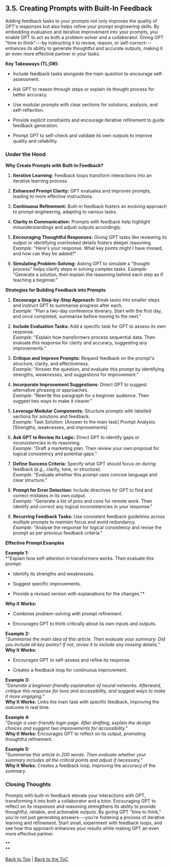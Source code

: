 <a name="top"></a>

## 3.5. Creating Prompts with Built-In Feedback

Adding feedback tasks to your prompts not only improves the quality of
GPT's responses but also helps refine your prompt engineering skills. By
embedding evaluation and iterative improvement into your prompts, you
enable GPT to act as both a problem-solver and a collaborator. Giving
GPT \"time to think\"---by instructing it to review, reason, or
self-correct---enhances its ability to generate thoughtful and accurate
outputs, making it an even more effective partner in your tasks.

**Key Takeaways (TL;DR):**

-   Include feedback tasks alongside the main question to encourage
    self-assessment.

-   Ask GPT to reason through steps or explain its thought process for
    better accuracy.

-   Use modular prompts with clear sections for solutions, analysis, and
    self-reflection.

-   Provide explicit constraints and encourage iterative refinement to
    guide feedback generation.

-   Prompt GPT to self-check and validate its own outputs to improve
    quality and reliability.

### Under the Hood

**Why Create Prompts with Built-In Feedback?**

1.  **Iterative Learning:** Feedback loops transform interactions into
    an iterative learning process.

2.  **Enhanced Prompt Clarity:** GPT evaluates and improves prompts,
    leading to more effective instructions.

3.  **Continuous Refinement:** Built-in feedback fosters an evolving
    approach to prompt engineering, adapting to various tasks.

4.  **Clarity in Communication:** Prompts with feedback help highlight
    misunderstandings and adjust outputs accordingly.

5.  **Encouraging Thoughtful Responses:** Giving GPT tasks like
    reviewing its output or identifying overlooked details fosters
    deeper reasoning. *Example:* \"Here's your response. What key points
    might I have missed, and how can they be added?\"

6.  **Simulating Problem-Solving:** Asking GPT to simulate a \"thought
    process\" helps clarify steps in solving complex tasks. *Example:*
    \"Generate a solution, then explain the reasoning behind each step
    as if teaching a beginner.\"

**Strategies for Building Feedback into Prompts**

1.  **Encourage a Step-by-Step Approach:** Break tasks into smaller
    steps and instruct GPT to summarise progress after each.\
    *Example:* \"Plan a two-day conference itinerary. Start with the
    first day, and once completed, summarise before moving to the
    next.\"

2.  **Include Evaluation Tasks:** Add a specific task for GPT to assess
    its own response.\
    *Example:* \"Explain how transformers process sequential data. Then
    evaluate this response for clarity and accuracy, suggesting any
    improvements.\"

3.  **Critique and Improve Prompts:** Request feedback on the prompt's
    structure, clarity, and effectiveness.\
    *Example:* \"Answer the question, and evaluate this prompt by
    identifying strengths, weaknesses, and suggestions for
    improvement.\"

4.  **Incorporate Improvement Suggestions:** Direct GPT to suggest
    alternative phrasing or approaches.\
    *Example:* \"Rewrite this paragraph for a beginner audience. Then
    suggest two ways to make it clearer.\"

5.  **Leverage Modular Components:** Structure prompts with labelled
    sections for solutions and feedback.\
    *Example:* Task Solution: \[Answer to the main task\] Prompt
    Analysis: \[Strengths, weaknesses, and improvements\]

6.  **Ask GPT to Review Its Logic:** Direct GPT to identify gaps or
    inconsistencies in its reasoning.\
    *Example:* \"Draft a marketing plan. Then review your own proposal
    for logical consistency and potential gaps.\"

7.  **Define Success Criteria:** Specify what GPT should focus on during
    feedback (e.g., clarity, tone, or structure).\
    *Example:* \"Evaluate whether this prompt uses concise language and
    clear structure.\"

8.  **Prompt for Error Detection:** Include directives for GPT to find
    and correct mistakes in its own output.\
    *Example:* \"Generate a list of pros and cons for remote work. Then
    identify and correct any logical inconsistencies in your response.\"

9.  **Recurring Feedback Tasks:** Use consistent feedback guidelines
    across multiple prompts to maintain focus and avoid redundancy.\
    *Example:* \"Analyse the response for logical consistency and revise
    the prompt as per previous feedback criteria.\"

**Effective Prompt Examples**

**Example 1:**\
\*\"Explain how self-attention in transformers works. Then evaluate this
prompt:

-   Identify its strengths and weaknesses.

-   Suggest specific improvements.

-   Provide a revised version with explanations for the changes.\"\*

**Why It Works:**

-   Combines problem-solving with prompt refinement.

-   Encourages GPT to think critically about its own inputs and outputs.

**Example 2:**\
*\"Summarise the main idea of this article. Then evaluate your summary:
Did you include all key points? If not, revise it to include any missing
details.\"*\
**Why It Works:**

-   Encourages GPT to self-assess and refine its response.

-   Creates a feedback loop for continuous improvement.

**Example 3:**\
*\"Generate a beginner-friendly explanation of neural networks.
Afterward, critique this response for tone and accessibility, and
suggest ways to make it more engaging.\"*\
**Why It Works:** Links the main task with specific feedback, improving
the outcome in real time.

**Example 4:**\
*\"Design a user-friendly login page. After drafting, explain the design
choices and suggest two improvements for accessibility.\"*\
**Why It Works:** Encourages GPT to reflect on its output, promoting
thoughtful refinement.

**Example 5:**\
*\"Summarise this article in 200 words. Then evaluate whether your
summary includes all the critical points and adjust if necessary.\"*\
**Why It Works:** Creates a feedback loop, improving the accuracy of the
summary.

### Closing Thoughts

Prompts with built-in feedback elevate your interactions with GPT,
transforming it into both a collaborator and a tutor. Encouraging GPT to
reflect on its responses and reasoning strengthens its ability to
provide thoughtful, reliable, and actionable outputs. By giving GPT
\"time to think,\" you're not just generating answers---you're fostering
a process of iterative learning and refinement. Start small, experiment
with feedback loops, and see how this approach enhances your results
while making GPT an even more effective partner.

**\
**

[Back to Top](#top) | [Back to the ToC](../ReadMe.md)